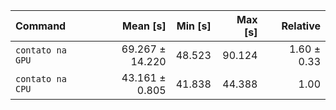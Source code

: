 | Command | Mean [s] | Min [s] | Max [s] | Relative |
|:---|---:|---:|---:|---:|
| `contato na GPU` | 69.267 ± 14.220 | 48.523 | 90.124 | 1.60 ± 0.33 |
| `contato na CPU` | 43.161 ± 0.805 | 41.838 | 44.388 | 1.00 |
